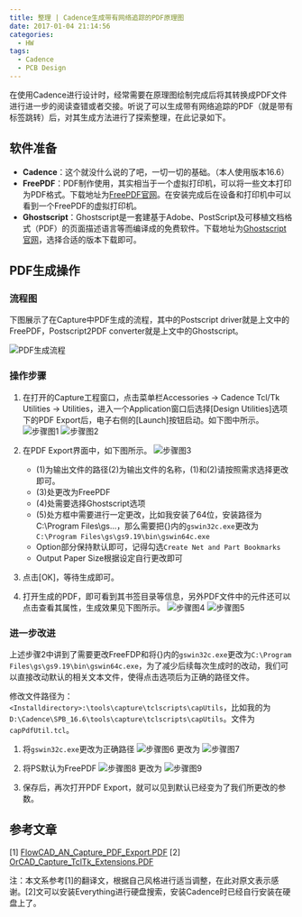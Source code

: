 ```yaml
---
title: 整理 | Cadence生成带有网络追踪的PDF原理图
date: 2017-01-04 21:14:56
categories:
  - HW
tags:
  - Cadence
  - PCB Design
---
```


在使用Cadence进行设计时，经常需要在原理图绘制完成后将其转换成PDF文件进行进一步的阅读查错或者交接。听说了可以生成带有网络追踪的PDF（就是带有标签跳转）后，对其生成方法进行了探索整理，在此记录如下。

<!--more-->

## 软件准备
* **Cadence**：这个就没什么说的了吧，一切一切的基础。（本人使用版本16.6）
* **FreePDF**：PDF制作使用，其实相当于一个虚拟打印机，可以将一些文本打印为PDF格式。下载地址为[FreePDF官网](http://freepdfxp.de/)。在安装完成后在设备和打印机中可以看到一个FreePDF的虚拟打印机。
* **Ghostscript**：Ghostscript是一套建基于Adobe、PostScript及可移植文档格式（PDF）的页面描述语言等而编译成的免费软件。下载地址为[Ghostscript官网](https://ghostscript.com/)，选择合适的版本下载即可。

## PDF生成操作

### 流程图
下图展示了在Capture中PDF生成的流程，其中的Postscript driver就是上文中的FreePDF，Postscript2PDF converter就是上文中的Ghostscript。

![PDF生成流程](https://airbird-1252162485.cos.ap-shanghai.myqcloud.com/20170104-capture-generate-pdf.png)

### 操作步骤

1. 在打开的Capture工程窗口，点击菜单栏Accessories -> Cadence Tcl/Tk Utilities -> Utilities，进入一个Application窗口后选择[Design Utilities]选项下的PDF Export后，电子右侧的[Launch]按钮启动。如下图中所示。
![步骤图1](https://airbird-1252162485.cos.ap-shanghai.myqcloud.com/20170104-capture-pdf-step-01.png)
![步骤图2](https://airbird-1252162485.cos.ap-shanghai.myqcloud.com/20170104-capture-pdf-step-02.png)

2. 在PDF Export界面中，如下图所示。
![步骤图3](https://airbird-1252162485.cos.ap-shanghai.myqcloud.com/20170104-capture-pdf-step-03.png)
	* (1)为输出文件的路径(2)为输出文件的名称，(1)和(2)请按照需求选择更改即可。
	* (3)处更改为FreePDF
	* (4)处需要选择Ghostscript选项
	* (5)处方框中需要进行一定更改，比如我安装了64位，安装路径为C:\Program Files\gs\...，那么需要把{}内的`gswin32c.exe`更改为`C:\Program Files\gs\gs9.19\bin\gswin64c.exe`
	* Option部分保持默认即可，记得勾选`Create Net and Part Bookmarks`
	* Output Paper Size根据设定自行更改即可

3. 点击[OK]，等待生成即可。

4. 打开生成的PDF，即可看到其书签目录等信息，另外PDF文件中的元件还可以点击查看其属性，生成效果见下图所示。
![步骤图4](https://airbird-1252162485.cos.ap-shanghai.myqcloud.com/20170104-capture-pdf-step-04.png)
![步骤图5](https://airbird-1252162485.cos.ap-shanghai.myqcloud.com/20170104-capture-pdf-step-05.png)

### 进一步改进
上述步骤2中讲到了需要更改FreeFDP和将{}内的`gswin32c.exe`更改为`C:\Program Files\gs\gs9.19\bin\gswin64c.exe`，为了减少后续每次生成时的改动，我们可以直接改动默认的相关文本文件，使得点击选项后为正确的路径文件。

修改文件路径为：`<Installdirectory>:\tools\capture\tclscripts\capUtils`，比如我的为
`D:\Cadence\SPB_16.6\tools\capture\tclscripts\capUtils`。文件为`capPdfUtil.tcl`。

1. 将`gswin32c.exe`更改为正确路径
![步骤图6](https://airbird-1252162485.cos.ap-shanghai.myqcloud.com/20170104-capture-pdf-step-06.png)
更改为
![步骤图7](https://airbird-1252162485.cos.ap-shanghai.myqcloud.com/20170104-capture-pdf-step-07.png)

2. 将PS默认为FreePDF
![步骤图8](https://airbird-1252162485.cos.ap-shanghai.myqcloud.com/20170104-capture-pdf-step-08.png)
更改为
![步骤图9](https://airbird-1252162485.cos.ap-shanghai.myqcloud.com/20170104-capture-pdf-step-09.png)

3. 保存后，再次打开PDF Export，就可以见到默认已经变为了我们所更改的参数。

## 参考文章
[1] [FlowCAD_AN_Capture_PDF_Export.PDF](https://airbird-1252162485.cos.ap-shanghai.myqcloud.com/FlowCAD_AN_Capture_PDF_Export.pdf)
[2] [OrCAD_Capture_TclTk_Extensions.PDF](https://airbird-1252162485.cos.ap-shanghai.myqcloud.com/OrCAD_Capture_TclTk_Extensions.pdf)

注：本文系参考[1]的翻译文，根据自己风格进行适当调整，在此对原文表示感谢。[2]文可以安装Everything进行硬盘搜索，安装Cadence时已经自行安装在硬盘上了。